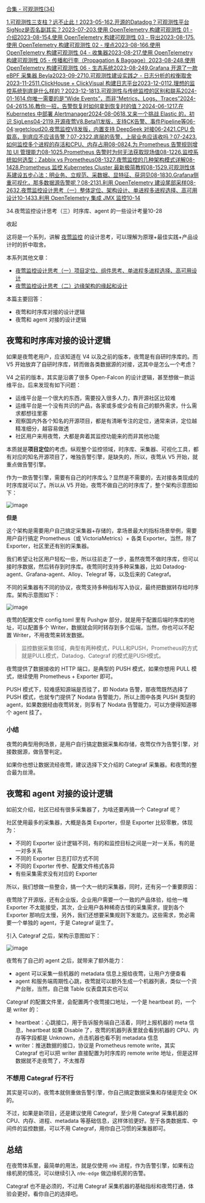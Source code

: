 [合集 - 可观测性(34)](https://github.com)

[1.可观测性三支柱？远不止此！2023-05-16](https://github.com/ulricqin/p/17401770.html)[2.开源的Datadog？可观测性平台SigNoz是否名副其实？2023-07-20](https://github.com/ulricqin/p/17568861.html)[3.使用 OpenTelemetry 构建可观测性 01 - 介绍2023-08-15](https://github.com/ulricqin/p/17631878.html)[4.使用 OpenTelemetry 构建可观测性 03 - 导出2023-08-17](https://github.com/ulricqin/p/17638704.html)[5.使用 OpenTelemetry 构建可观测性 02 - 埋点2023-08-16](https://github.com/ulricqin/p/17633920.html)[6.使用 OpenTelemetry 构建可观测性 04 - 收集器2023-08-21](https://github.com/ulricqin/p/17646569.html)[7.使用 OpenTelemetry 构建可观测性 05 - 传播和行李（Propagation & Baggage）2023-08-24](https://github.com/ulricqin/p/17653273.html)[8.使用 OpenTelemetry 构建可观测性 06 - 生态系统2023-08-24](https://github.com/ulricqin/p/17653332.html)[9.Grafana 开源了一款 eBPF 采集器 Beyla2023-09-27](https://github.com/ulricqin/p/17733177.html)[10.可观测性建设实践之 - 日志分析的权衡取舍2023-11-25](https://github.com/ulricqin/p/17855221.html)[11.ClickHouse + ClickVisual 构建日志平台2023-12-01](https://github.com/ulricqin/p/17867075.html)[12.理想的监控系统到底是什么样的？2023-12-18](https://github.com/ulricqin/p/17911103.html)[13.可观测性与传统监控的区别和联系2024-01-16](https://github.com/ulricqin/p/17967861)[14.你唯一需要的是“Wide Events”，而非“Metrics、Logs、Traces”2024-04-26](https://github.com/ulricqin/p/18159755)[15.16.教你一招，告警恢复时如何拿到恢复时的值？2024-06-12](https://github.com/ulricqin/p/18241603)[17.在 Kubernetes 中部署 Alertmanager2024-08-06](https://github.com/ulricqin/p/18345101)[18.又来一个挑战 Elastic 的，初识 SigLens04-21](https://github.com/ulricqin/p/18837909)[19.开源夜莺V8.Beta11发版，支持CK告警、事件Pipeline等06-04](https://github.com/ulricqin/p/18909483):[wgetcloud](https://changshuaijiao.org)[20.夜莺监控V8发版，内置支持 DeepSeek 对接06-24](https://github.com/ulricqin/p/18945550)[21.CPU 负载高，到底应不应该告警？07-23](https://github.com/ulricqin/p/19000685)[22.底层的告警，上层业务应该收吗？07-24](https://github.com/ulricqin/p/19002910)[23.如何监控多个进程的存活和CPU、内存占用08-08](https://github.com/ulricqin/p/19028268)[24.为 Prometheus 告警规则增加 UI 管理能力08-10](https://github.com/ulricqin/p/19030543)[25.Prometheus 告警时为何无法获取现场值08-12](https://github.com/ulricqin/p/19033259)[26.监控系统如何选型：Zabbix vs Prometheus08-13](https://github.com/ulricqin/p/19035739)[27.夜莺监控的几种架构模式详解08-14](https://github.com/ulricqin/p/19038328)[28.Prometheus 监控 Kubernetes Cluster 最新极简教程08-15](https://github.com/ulricqin/p/19039753)[29.可观测性体系建设五步心法：明业务、立规范、采数据、显特征、获洞见08-18](https://github.com/ulricqin/p/19044045)[30.Grafana侧重可视化，那多数据源告警呢？08-21](https://github.com/ulricqin/p/19050938)[31.利用 OpenTelemetry 建设尾部采样08-26](https://github.com/ulricqin/p/19059200)[32.夜莺监控设计思考（一）整体定位、架构设计、单进程多进程选择、高可用设计10-14](https://github.com/ulricqin/p/19140005)[33.利用 OpenTelemetry 集成 JMX 监控10-14](https://github.com/ulricqin/p/19141299)

34.夜莺监控设计思考（三）时序库、agent 的一些设计考量10-28

收起

这将是一个系列，讲解 [夜莺监控](https://github.com) 的设计思考，可以理解为原理+最佳实践+产品设计时的折中取舍。

本系列其他文章：

* [夜莺监控设计思考（一）项目定位、组件思考、单进程多进程选择、高可用设计](https://github.com)
* [夜莺监控设计思考（二）边缘架构的缘起和设计](https://github.com)

本篇主要回答：

* 夜莺和时序库对接的设计逻辑
* 夜莺和 agent 对接的设计逻辑

## 夜莺和时序库对接的设计逻辑

如果是夜莺老用户，应该知道在 V4 以及之前的版本，夜莺是有自研时序库的。而 V5 开始放弃了自研时序库，转而做各类数据源的对接，这其中是怎么一个考虑？

V4 之前的版本，其实是沿袭了很多 Open-Falcon 的设计逻辑，甚至想做一款运维平台。后来发现有如下问题：

* 运维平台是一个很大的东西，需要投入很多人力，靠开源社区比较难
* 运维平台是一个没有共识的产品，各家或多或少会有自己的额外需求，什么需求都想往里塞
* 观察国内外各个知名的开源项目，都是有清晰专注的定位，通常来讲，定位越精准细分，越容易做透
* 社区用户来用夜莺，大都是奔着其监控功能来的而非其他功能

本质就是**项目定位**的考虑。纵观整个监控领域，时序库、采集器、可视化工具，都有对应的知名开源项目了，唯独告警引擎，是缺失的，所以，夜莺从 V5 开始，就重点做告警引擎。

作为一款告警引擎，需要有自己的时序库么？显然是不需要的，去对接各类现成的时序库就可以了。所以从 V5 开始，夜莺不做自己的时序库了，整个架构示意图如下：

![image](https://img2024.cnblogs.com/blog/2036615/202510/2036615-20251028201943054-2140943001.png)

**但是**

这个架构是需要用户自己搞定采集器+存储的，拿场景最大的指标场景举例，需要用户自行搞定 Prometheus（或 VictoriaMetrics）+ 各类 Exporter。当然，除了 Exporter，社区里还有别的采集器。

我们希望让社区用户轻松一些，所以往前走了一步，虽然夜莺不做时序库，但可以接时序数据，然后转存到时序库。夜莺同时支持多种采集器，比如 Datadog-agent、Grafana-agent、Alloy、Telegraf 等，以及后来的 Categraf。

不同的采集器有不同的协议，夜莺支持多种指标写入协议，最终把数据转存给时序库。架构示意图如下：

![image]()

夜莺的配置文件 config.toml 里有 Pushgw 部分，就是用于配置后端时序库的地址，可以配置多个 Writer，数据就会同时转存到多个后端，当然，你也可以不配置 Writer，不用夜莺来转发数据。

> 监控数据采集领域，典型有两种模式，PULL和PUSH，Prometheus的方式就是PULL模式，Datadog、Categraf 的模式是PUSH模式。

夜莺提供了数据接收的 HTTP 端口，是典型的 PUSH 模式，如果你想用 PULL 模式，继续使用 Prometheus + Exporter 即可。

PUSH 模式下，较难感知源端是否挂了，即 Nodata 告警，那夜莺既然选择了 PUSH 模式，也就专门提供了 Nodata 告警能力，所以上图中各类 PUSH 类型的 agent，如果数据经由夜莺转发，则享有了 Nodata 告警能力，可以方便得知道哪个 agent 挂了。

### 小结

夜莺的典型用例场景，是用户自行搞定数据采集和存储，夜莺仅作为告警引擎，对接数据源，做告警判定。

如果你也想让数据流经夜莺，建议选择下文介绍的 Categraf 采集器。和夜莺的整合最为丝滑。

## 夜莺和 agent 对接的设计逻辑

如前文介绍，社区已经有很多采集器了，为啥还要再搞一个 Categraf 呢？

社区使用最多的采集器，大概是各类 Exporter，但是 Exporter 比较零散，体现为：

* 不同的 Exporter 设计逻辑不同，有的和监控目标之间是一对一关系，有的是一对多关系
* 不同的 Exporter 日志打印方式不同
* 不同的 Exporter 传参、配置文件格式各异
* 有些采集需求没有对应的 Exporter

所以，我们想做一些整合，搞一个大一统的采集器，同时，还有另一个重要原因：

夜莺除了开源版，还有企业版，企业用户需要一个一致的产品体验，给他一堆 Exporter 不太能接受，其次，企业用户各种稀奇古怪的采集需求，提到各个 Exporter 那响应太慢，另外，我们还想要采集规则下发能力。这些需求，势必需要一个单独的 agent，于是 Categraf 诞生了。

引入 Categraf 之后，架构示意图如下：

![image]()

夜莺有了自己的 agent 之后，就带来了额外能力：

* agent 可以采集一些机器的 metadata 信息上报给夜莺，让用户方便查看
* agent 和服务端周期性心跳，夜莺就可以额外生成一个机器列表，类似一个资产台账，当然，自己做 Table 仪表盘其实也可以

Categraf 的配置文件里，会配置两个夜莺接口地址，一个是 heartbeat 的，一个是 writer 的：

* heartbeat：心跳接口，用于告诉服务端自己活着，同时上报机器的 meta 信息，heartbeat 如果 Disable 了，夜莺的机器列表里就会看到机器的 CPU、内存等字段都是 Unknown，点击机器也看不到 metadata 信息
* writer：推送数据的接口，协议是 Prometheus remote write，其实 Categraf 也可以把 writer 直接配置为时序库的 remote write 地址，但是这样数据就不走夜莺了，不太推荐

### 不想用 Categraf 行不行

其实是可以的，夜莺本就侧重做告警引擎，你自己搞定数据采集和存储是完全 OK 的。

不过，如果是新项目，还是建议使用 Categraf，至少用 Categraf 采集机器的 CPU、内存、进程、metadata 等基础信息，这样体验更好。至于各类数据库、中间件的监控数据，可以不用 Categraf，用你自己习惯的采集器即可。

## 总结

在夜莺体系里，最简单的用法，就是仅使用 `n9e` 进程，作为告警引擎，如果有边缘机房的情况，可以继续引入 `n9e-edge` 做边缘机房的告警。

Categraf 也不是必须的，不过用 Categraf 采集机器的基础指标和夜莺打通，体验会更好。看你自己的选择吧。
